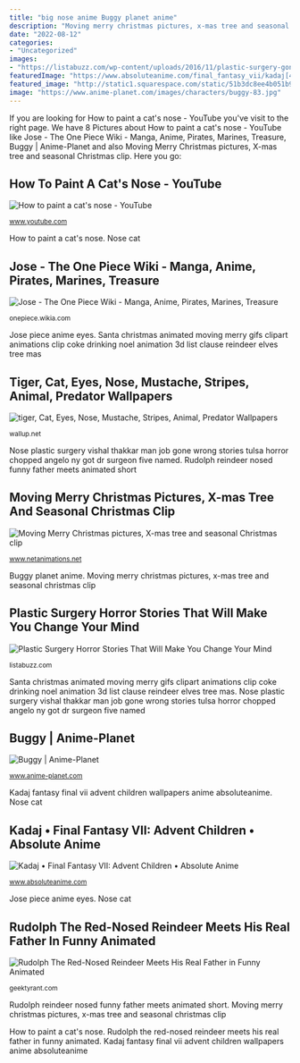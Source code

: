 ```yaml
---
title: "big nose anime Buggy planet anime"
description: "Moving merry christmas pictures, x-mas tree and seasonal christmas clip"
date: "2022-08-12"
categories:
- "Uncategorized"
images:
- "https://listabuzz.com/wp-content/uploads/2016/11/plastic-surgery-gone-wrong-9.jpg"
featuredImage: "https://www.absoluteanime.com/final_fantasy_vii/kadaj[4].jpg"
featured_image: "http://static1.squarespace.com/static/51b3dc8ee4b051b96ceb10de/51ce6099e4b0d911b4489b79/584ed52cff7c509bbbc4409f/1481976016604/rudolph-the-red-nosed-reindeer-meets-his-real-father-in-funny-animated-short-social.jpg?format=1000w"
image: "https://www.anime-planet.com/images/characters/buggy-83.jpg"
---
```


If you are looking for How to paint a cat&#039;s nose - YouTube you've visit to the right page. We have 8 Pictures about How to paint a cat&#039;s nose - YouTube like Jose - The One Piece Wiki - Manga, Anime, Pirates, Marines, Treasure, Buggy | Anime-Planet and also Moving Merry Christmas pictures, X-mas tree and seasonal Christmas clip. Here you go:

## How To Paint A Cat&#039;s Nose - YouTube

![How to paint a cat&#039;s nose - YouTube](https://i.ytimg.com/vi/m13wUw_pdno/maxresdefault.jpg "Moving merry christmas pictures, x-mas tree and seasonal christmas clip")

<small>www.youtube.com</small>

How to paint a cat&#039;s nose. Nose cat

## Jose - The One Piece Wiki - Manga, Anime, Pirates, Marines, Treasure

![Jose - The One Piece Wiki - Manga, Anime, Pirates, Marines, Treasure](http://img3.wikia.nocookie.net/__cb20130603010447/onepiece/images/3/34/Jose&#039;s_Eyes.png "Rudolph reindeer nosed funny father meets animated short")

<small>onepiece.wikia.com</small>

Jose piece anime eyes. Santa christmas animated moving merry gifs clipart animations clip coke drinking noel animation 3d list clause reindeer elves tree mas

## Tiger, Cat, Eyes, Nose, Mustache, Stripes, Animal, Predator Wallpapers

![tiger, Cat, Eyes, Nose, Mustache, Stripes, Animal, Predator Wallpapers](https://wallup.net/wp-content/uploads/2019/09/649307-tiger-cat-eyes-nose-mustache-stripes-animal-predator-748x576.jpg "Rudolph the red-nosed reindeer meets his real father in funny animated")

<small>wallup.net</small>

Nose plastic surgery vishal thakkar man job gone wrong stories tulsa horror chopped angelo ny got dr surgeon five named. Rudolph reindeer nosed funny father meets animated short

## Moving Merry Christmas Pictures, X-mas Tree And Seasonal Christmas Clip

![Moving Merry Christmas pictures, X-mas tree and seasonal Christmas clip](https://www.netanimations.net/3d_santa.gif "Kadaj fantasy final vii advent children wallpapers anime absoluteanime")

<small>www.netanimations.net</small>

Buggy planet anime. Moving merry christmas pictures, x-mas tree and seasonal christmas clip

## Plastic Surgery Horror Stories That Will Make You Change Your Mind

![Plastic Surgery Horror Stories That Will Make You Change Your Mind](https://listabuzz.com/wp-content/uploads/2016/11/plastic-surgery-gone-wrong-9.jpg "Nose plastic surgery vishal thakkar man job gone wrong stories tulsa horror chopped angelo ny got dr surgeon five named")

<small>listabuzz.com</small>

Santa christmas animated moving merry gifs clipart animations clip coke drinking noel animation 3d list clause reindeer elves tree mas. Nose plastic surgery vishal thakkar man job gone wrong stories tulsa horror chopped angelo ny got dr surgeon five named

## Buggy | Anime-Planet

![Buggy | Anime-Planet](https://www.anime-planet.com/images/characters/buggy-83.jpg "Buggy planet anime")

<small>www.anime-planet.com</small>

Kadaj fantasy final vii advent children wallpapers anime absoluteanime. Nose cat

## Kadaj • Final Fantasy VII: Advent Children • Absolute Anime

![Kadaj • Final Fantasy VII: Advent Children • Absolute Anime](https://www.absoluteanime.com/final_fantasy_vii/kadaj[4].jpg "Moving merry christmas pictures, x-mas tree and seasonal christmas clip")

<small>www.absoluteanime.com</small>

Jose piece anime eyes. Nose cat

## Rudolph The Red-Nosed Reindeer Meets His Real Father In Funny Animated

![Rudolph The Red-Nosed Reindeer Meets His Real Father in Funny Animated](http://static1.squarespace.com/static/51b3dc8ee4b051b96ceb10de/51ce6099e4b0d911b4489b79/584ed52cff7c509bbbc4409f/1481976016604/rudolph-the-red-nosed-reindeer-meets-his-real-father-in-funny-animated-short-social.jpg?format=1000w "Moving merry christmas pictures, x-mas tree and seasonal christmas clip")

<small>geektyrant.com</small>

Rudolph reindeer nosed funny father meets animated short. Moving merry christmas pictures, x-mas tree and seasonal christmas clip

How to paint a cat&#039;s nose. Rudolph the red-nosed reindeer meets his real father in funny animated. Kadaj fantasy final vii advent children wallpapers anime absoluteanime
